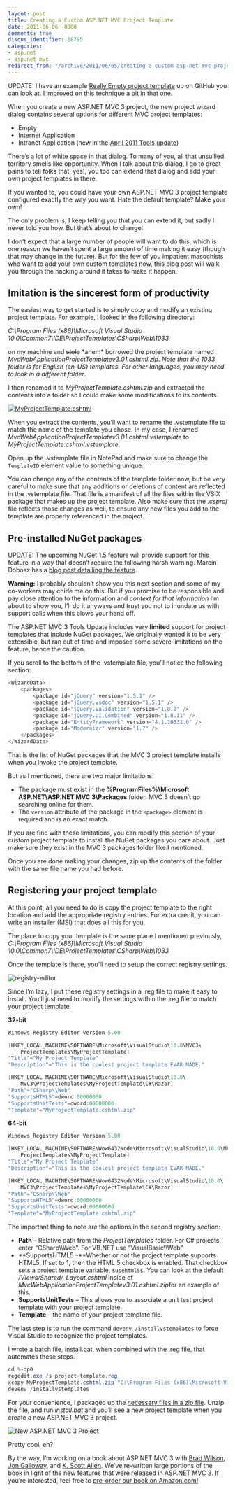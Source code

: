 ```yaml
---
layout: post
title: Creating a Custom ASP.NET MVC Project Template
date: 2011-06-06 -0800
comments: true
disqus_identifier: 18795
categories:
- asp.net
- asp.net mvc
redirect_from: "/archive/2011/06/05/creating-a-custom-asp-net-mvc-project-template.aspx/"
---
```


UPDATE: I have an example [Really Empty project
template](http://haacked.com/archive/2012/01/11/a-really-empty-asp-net-mvc-3-project-template.aspx)
up on GitHub you can look at. I improved on this technique a bit in that
one.

When you create a new ASP.NET MVC 3 project, the new project wizard
dialog contains several options for different MVC project templates:

-   Empty
-   Internet Application
-   Intranet Application (new in the [April 2011 Tools
    update](http://haacked.com/archive/2011/04/12/introducing-asp-net-mvc-3-tools-update.aspx "ASP.NET MVC 3 Tools Update"))

There’s a lot of white space in that dialog. To many of you, all that
unsullied territory smells like opportunity. When I talk about this
dialog, I go to great pains to tell folks that, yes!, you too can extend
that dialog and add your own project templates in there.

If you wanted to, you could have your own ASP.NET MVC 3 project template
configured exactly the way you want. Hate the default template? Make
your own!

The only problem is, I keep telling you that you can extend it, but
sadly I never told you how. But that’s about to change!

I don’t expect that a large number of people will want to do this, which
is one reason we haven’t spent a large amount of time making it easy
(though that may change in the future). But for the few of you impatient
masochists who want to add your own custom templates now, this blog post
will walk you through the hacking around it takes to make it happen.

Imitation is the sincerest form of productivity
-----------------------------------------------

The easiest way to get started is to simply copy and modify an existing
project template. For example, I looked in the following directory:

*C:\\Program Files (x86)\\Microsoft Visual Studio
10.0\\Common7\\IDE\\ProjectTemplates\\CSharp\\Web\\1033*

on my machine and ~~stole~~ \*ahem\* borrowed the project template named
*MvcWebApplicationProjectTemplatev3.01.cshtml.zip*. *Note that the 1033
folder is for English (en-US) templates. For other languages, you may
need to look in a different folder*.

I then renamed it to *MyProjectTemplate.cshtml.zip* and extracted the
contents into a folder so I could make some modifications to its
contents.

[![MyProjectTemplate.cshtml](http://haacked.com/images/haacked_com/WindowsLiveWriter/Creating-a-Cust.NET-MVC-Project-Template_12902/MyProjectTemplate.cshtml_thumb.png "MyProjectTemplate.cshtml")](http://haacked.com/images/haacked_com/WindowsLiveWriter/Creating-a-Cust.NET-MVC-Project-Template_12902/MyProjectTemplate.cshtml_2.png)

When you extract the contents, you’ll want to rename the .vstemplate
file to match the name of the template you chose. In my case, I renamed
*MvcWebApplicationProjectTemplatev3.01.cshtml.vstemplate* to
*MyProjectTemplate.cshtml.vstemplate*.

Open up the .vstemplate file in NotePad and make sure to change the
`TemplateID` element value to something unique.

You can change any of the contents of the template folder now, but be
very careful to make sure that any additions or deletions of content are
reflected in the .vstemplate file. That file is a manifest of all the
files within the VSIX package that makes up the project template. Also
make sure that the *.csproj* file reflects those changes as well, to
ensure any new files you add to the template are properly referenced in
the project.

Pre-installed NuGet packages
----------------------------

UPDATE: The upcoming NuGet 1.5 feature will provide support for this
feature in a way that doesn’t require the following harsh warning.
Marcin Dobosz has a [blog post detailing the
feature](http://blogs.msdn.com/b/marcinon/archive/2011/07/08/project-templates-and-preinstalled-nuget-packages.aspx "Pre-installed packages for any project").

**Warning:** I probably shouldn’t show you this next section and some of
my co-workers may chide me on this. But if you promise to be responsible
and pay close attention to the information and *context for that
information* I’m about to show you, I’ll do it anyways and trust you not
to inundate us with support calls when this blows your hand off.

The ASP.NET MVC 3 Tools Update includes very **limited** support for
project templates that include NuGet packages. We originally wanted it
to be very extensible, but ran out of time and imposed some severe
limitations on the feature, hence the caution.

If you scroll to the bottom of the .vstemplate file, you’ll notice the
following section:

```csharp
<WizardData>
    <packages>
        <package id="jQuery" version="1.5.1" />
        <package id="jQuery.vsdoc" version="1.5.1" />
        <package id="jQuery.Validation" version="1.8.0" />
        <package id="jQuery.UI.Combined" version="1.8.11" />
        <package id="EntityFramework" version="4.1.10331.0" />
        <package id="Modernizr" version="1.7" />
    </packages>
</WizardData>
```

That is the list of NuGet packages that the MVC 3 project template
installs when you invoke the project template.

But as I mentioned, there are two major limitations:

-   The package must exist in the **%ProgramFiles%\\Microsoft
    ASP.NET\\ASP.NET MVC 3\\Packages** folder. MVC 3 doesn’t go
    searching online for them.
-   The `version` attribute of the package in the `<package>` element is
    required and is an exact match.

If you are fine with these limitations, you can modify this section of
your custom project template to install the NuGet packages you care
about. Just make sure they exist in the MVC 3 packages folder like I
mentioned.

Once you are done making your changes, zip up the contents of the folder
with the same file name you had before.

Registering your project template
---------------------------------

At this point, all you need to do is copy the project template to the
right location and add the appropriate registry entries. For extra
credit, you can write an installer (MSI) that does all this for you.

The place to copy your template is the same place I mentioned
previously, *C:\\Program Files (x86)\\Microsoft Visual Studio
10.0\\Common7\\IDE\\ProjectTemplates\\CSharp\\Web\\1033*

Once the template is there, you’ll need to setup the correct registry
settings.

![registry-editor](http://haacked.com/images/haacked_com/WindowsLiveWriter/Creating-a-Cust.NET-MVC-Project-Template_12902/registry-editor_2d901532-cb56-4a6b-aa8d-a128cb9a8ad0.png "registry-editor")

Since I’m lazy, I put these registry settings in a .reg file to make it
easy to install. You’ll just need to modify the settings within the .reg
file to match your project template.

**32-bit**

```csharp
Windows Registry Editor Version 5.00

[HKEY_LOCAL_MACHINE\SOFTWARE\Microsoft\VisualStudio\10.0\MVC3\
    ProjectTemplates\MyProjectTemplate]
"Title"="My Project Template"
"Description"="This is the coolest project template EVAR MADE."

[HKEY_LOCAL_MACHINE\SOFTWARE\Microsoft\VisualStudio\10.0\
    MVC3\ProjectTemplates\MyProjectTemplate\C#\Razor]
"Path"="CSharp\\Web"
"SupportsHTML5"=dword:00000000
"SupportsUnitTests"=dword:00000000
"Template"="MyProjectTemplate.cshtml.zip"
```

**64-bit**

```csharp
Windows Registry Editor Version 5.00

[HKEY_LOCAL_MACHINE\SOFTWARE\Wow6432Node\Microsoft\VisualStudio\10.0\MVC3\
    ProjectTemplates\MyProjectTemplate]
"Title"="My Project Template"
"Description"="This is the coolest project template EVAR MADE."

[HKEY_LOCAL_MACHINE\SOFTWARE\Wow6432Node\Microsoft\VisualStudio\10.0\
    MVC3\ProjectTemplates\MyProjectTemplate\C#\Razor]
"Path"="CSharp\\Web"
"SupportsHTML5"=dword:00000000
"SupportsUnitTests"=dword:00000000
"Template"="MyProjectTemplate.cshtml.zip"
```

The important thing to note are the options in the second registry
section:

-   **Path** – Relative path from the *ProjectTemplates* folder. For C\#
    projects, enter “CSharp\\\\Web”. For VB.NET use “VisualBasic\\\\Web”
-   **SupportsHTML5 –**Whether or not the project template supports
    HTML5. If set to 1, then the HTML 5 checkbox is enabled. That
    checkbox sets a project template variable, `$usehtml5$`. You can
    look at the default */Views/Shared/\_Layout.cshtml* inside of
    *MvcWebApplicationProjectTemplatev3.01.cshtml.zip*for an example of
    this.
-   **SupportsUnitTests** – This allows you to associate a unit test
    project template with your project template.
-   **Template** – the name of your project template file.

The last step is to run the command `devenv /installvstemplates` to
force Visual Studio to recognize the project templates.

I wrote a batch file, install.bat, when combined with the .reg file,
that automates these steps.

```csharp
cd %~dp0
regedit.exe /s project-template.reg
xcopy MyProjectTemplate.cshtml.zip "C:\Program Files (x86)\Microsoft Visual Studio   10.0\Common7\IDE\ProjectTemplates\CSharp\Web\1033" /Y
devenv /installvstemplates
```

For your convenience, I packaged up the [necessary files in a zip
file](http://code.haacked.com/mvc-3/custom-project-templates.zip "Demo Project Template").
Unzip the file, and run *install.bat* and you’ll see a new project
template when you create a new ASP.NET MVC 3 project.

![New ASP.NET MVC 3
Project](http://haacked.com/images/haacked_com/WindowsLiveWriter/Creating-a-Cust.NET-MVC-Project-Template_12902/New%20ASP.NET%20MVC%203%20Project_cbf1a187-1e7e-4cb4-84b2-32fb91fa212a.png "New ASP.NET MVC 3 Project")

Pretty cool, eh?

By the way, I’m working on a book about ASP.NET MVC 3 with [Brad
Wilson](http://bradwilson.typepad.com/ "Brad Wilson's Blog"), [Jon
Galloway](http://weblogs.asp.net/jgalloway/default.aspx "Jon Galloway's Blog"),
and [K. Scott
Allen](http://odetocode.com/Blogs/scott/ "Scott Allen's Blog"). We’ve
re-written large portions of the book in light of the new features that
were released in ASP.NET MVC 3. If you’re interested, feel free to
[pre-order our book on
Amazon.com!](http://www.amazon.com/gp/product/1118076583/ref=as_li_ss_tl?ie=UTF8&tag=youvebeenhaac-20&linkCode=as2&camp=217145&creative=399349&creativeASIN=1118076583 "Pre-order Professional ASP.NET MVC 3")

